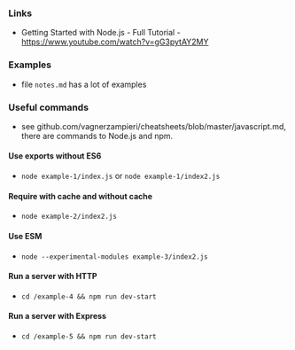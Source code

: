 ### Links
 - Getting Started with Node.js - Full Tutorial - https://www.youtube.com/watch?v=gG3pytAY2MY

### Examples
 - file `notes.md` has a lot of examples

### Useful commands
 - see github.com/vagnerzampieri/cheatsheets/blob/master/javascript.md, there are commands to Node.js and npm.

#### Use exports without ES6
 - `node example-1/index.js` or `node example-1/index2.js` 

#### Require with cache and without cache
 - `node example-2/index2.js` 

#### Use ESM 
 - `node --experimental-modules example-3/index2.js`

#### Run a server with HTTP 
 - `cd /example-4 && npm run dev-start`

#### Run a server with Express
 - `cd /example-5 && npm run dev-start`